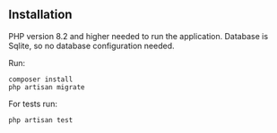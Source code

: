 ## Installation

PHP version 8.2 and higher needed to run the application. Database is Sqlite, so no database configuration needed.

Run:
````
composer install
php artisan migrate
````
For tests run:
````
php artisan test
````
